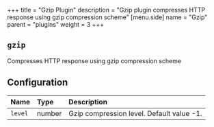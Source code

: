 +++
title = "Gzip Plugin"
description = "Gzip plugin compresses HTTP response using gzip compression scheme"
[menu.side]
  name = "Gzip"
  parent = "plugins"
  weight = 3
+++

## `gzip`

Compresses HTTP response using gzip compression scheme

## Configuration

Name | Type | Description
:--- | :--- | :----------
`level` | number | Gzip compression level. Default value -1.
